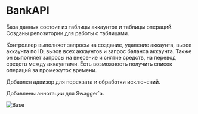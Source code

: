 # BankAPI
База данных состоит из таблицы аккаунтов и таблицы операций.
Созданы репозитории для работы с таблицами.

Контроллер выполняет запросы на создание, удаление аккаунта, вызов аккаунта по ID, вызов всех аккаунтов и запрос баланса аккаунта.
Также он выполняет запросы на внесение и снятие средств, на перевод средств между аккаунтами. Есть возможность получить список операций за промежуток времени.

Добавлен адвизор для перехвата и обработки исключений.

Добавлены аннотации для Swagger`a.


![Base](https://user-images.githubusercontent.com/94552119/202188276-0486c27a-5be8-4f08-bed2-20ecfe706719.jpg)


